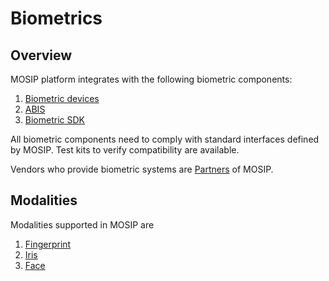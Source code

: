 # Biometrics

## Overview

MOSIP platform integrates with the following biometric components:

1. [Biometric devices](biometric-devices.md)
2. [ABIS](abis.md)
3. [Biometric SDK](biometric-sdk.md)

All biometric components need to comply with standard interfaces defined by MOSIP. Test kits to verify compatibility are available.

Vendors who provide biometric systems are [Partners](partners.md) of MOSIP.

## Modalities

Modalities supported in MOSIP are

1. [Fingerprint](biometric-image-specification.md#fingerprint)
2. [Iris](biometric-image-specification.md#iris)
3. [Face](biometric-image-specification.md#face)

